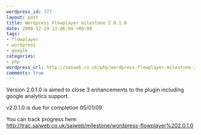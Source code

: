 ```yaml
--- 
wordpress_id: 377
layout: post
title: Wordpress Flowplayer milestone 2.0.1.0
date: 2008-12-29 13:46:04 +00:00
tags: 
- flowplayer
- wordpress
- google
categories: 
- php
wordpress_url: http://saiweb.co.uk/php/wordpress-flowplayer-milestone-2010
comments: true
---
```

Version 2.0.1.0 is aimed to close 3 enhancements to the plugin including google analytics support.

v2.0.1.0 is due for completion 05/01/09

You can track progress here: <a href="http://trac.saiweb.co.uk/saiweb/milestone/wordpress-flowplayer%202.0.1.0">http://trac.saiweb.co.uk/saiweb/milestone/wordpress-flowplayer%202.0.1.0</a>
